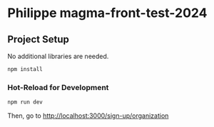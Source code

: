 # Philippe magma-front-test-2024

## Project Setup

No additional libraries are needed.

```sh
npm install
```

### Hot-Reload for Development

```sh
npm run dev
```

Then, go to [http://localhost:3000/sign-up/organization](http://localhost:3000/sign-up/organization)
